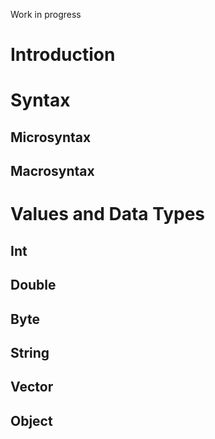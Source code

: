 Work in progress
# Introduction
# Syntax
## Microsyntax
## Macrosyntax
# Values and Data Types
## Int
## Double
## Byte
## String
## Vector
## Object


